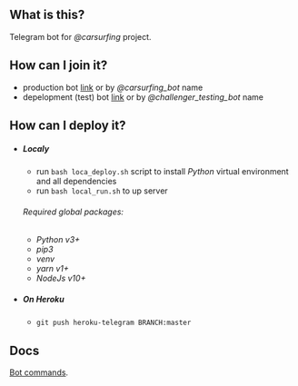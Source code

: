 ## What is this?   

Telegram bot for *@carsurfing* project.

## How can I join it?

 - production bot [link](t.me/carsurfing_bot) or by *@carsurfing_bot* name
 - depelopment (test) bot [link](t.me/challenger_testing_bot) or by *@challenger_testing_bot* name

## How can I deploy it?

 * ##### Localy

    - run `bash loca_deploy.sh` script to install *Python* virtual environment and all dependencies
    - run `bash local_run.sh` to up server

   ###### Required global packages:

      * *Python v3+*
      * *pip3*
      * *venv*
      * *yarn v1+*
      * *NodeJs v10+*

 * ##### On *Heroku*

    - `git push heroku-telegram BRANCH:master`


## Docs

[Bot commands](./BOT_COMMANDS.md).
